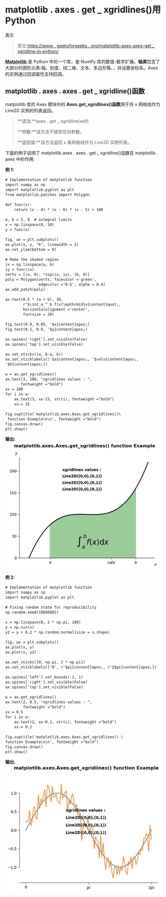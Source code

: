 # matplotlib . axes . get _ xgridlines()用 Python

表示

> 原文:[https://www . geeksforgeeks . org/matplotlib-axes-axes-get _ xgridline-in-python/](https://www.geeksforgeeks.org/matplotlib-axes-axes-get_xgridlines-in-python/)

**[Matplotlib](https://www.geeksforgeeks.org/python-introduction-matplotlib/)** 是 Python 中的一个库，是 NumPy 库的数值-数学扩展。**轴类**包含了大部分的图形元素:轴、刻度、线二维、文本、多边形等。，并设置坐标系。Axes 的实例通过回调属性支持回调。

## matplotlib . axes . axes . get _ xgridline()函数

matplotlib 库的 Axes 模块中的 **Axes.get_xgridlines()函数**用于将 x 网格线作为 Line2D 实例的列表返回。

> **语法:**axes . get _ xgridline(self)
> 
> **参数:**该方法不接受任何参数。
> 
> **返回值:**该方法返回 x 条网格线作为 Line2D 实例列表。

下面的例子说明了 matplotlib.axes . axes . get _ xgridline()函数在 matplotlib . axes 中的作用:

**例 1:**

```
# Implementation of matplotlib function
import numpy as np
import matplotlib.pyplot as plt
from matplotlib.patches import Polygon

def func(x):
    return (x - 4) * (x - 6) * (x - 5) + 100

a, b = 2, 9  # integral limits
x = np.linspace(0, 10)
y = func(x)

fig, ax = plt.subplots()
ax.plot(x, y, "k", linewidth = 2)
ax.set_ylim(bottom = 0)

# Make the shaded region
ix = np.linspace(a, b)
iy = func(ix)
verts = [(a, 0), *zip(ix, iy), (b, 0)]
poly = Polygon(verts, facecolor ='green',
               edgecolor ='0.5', alpha = 0.4)
ax.add_patch(poly)

ax.text(0.5 * (a + b), 30, 
        r"$\int_a ^ b f(x)\mathrm{d}x{content}quot;,
        horizontalalignment ='center', 
        fontsize = 20)

fig.text(0.9, 0.05, '$x{content}apos;)
fig.text(0.1, 0.9, '$y{content}apos;)

ax.spines['right'].set_visible(False)
ax.spines['top'].set_visible(False)

ax.set_xticks((a, b-a, b))
ax.set_xticklabels(('$a{content}apos;, '$valx{content}apos;, '$b{content}apos;))

w = ax.get_xgridlines()
ax.text(3, 200, "xgridlines values : ",
       fontweight ="bold")
xx = 200
for i in w:
    ax.text(3, xx-15, str(i), fontweight ="bold")
    xx-= 15

fig.suptitle('matplotlib.axes.Axes.get_xgridlines()\
 function Example\n\n', fontweight ="bold")
fig.canvas.draw()
plt.show()
```

**输出:**
![](img/6c866118cee7802c768deb6e3514c5b7.png)

**例 2:**

```
# Implementation of matplotlib function
import numpy as np
import matplotlib.pyplot as plt

# Fixing random state for reproducibility
np.random.seed(19680801)

x = np.linspace(0, 2 * np.pi, 100)
y = np.sin(x)
y2 = y + 0.2 * np.random.normal(size = x.shape)

fig, ax = plt.subplots()
ax.plot(x, y)
ax.plot(x, y2)

ax.set_xticks([0, np.pi, 2 * np.pi])
ax.set_xticklabels(['0', r'$pi{content}apos;, r'2$pi{content}apos;])

ax.spines['left'].set_bounds(-1, 1)
ax.spines['right'].set_visible(False)
ax.spines['top'].set_visible(False)

w = ax.get_xgridlines()
ax.text(2, 0.5, "xgridlines values : ",
        fontweight ="bold")
xx = 0.5
for i in w:
    ax.text(2, xx-0.2, str(i), fontweight ="bold")
    xx-= 0.2

fig.suptitle('matplotlib.axes.Axes.get_xgridlines() \
function Example\n\n', fontweight ="bold")
fig.canvas.draw()
plt.show()
```

**输出:**
![](img/6ebfc3a9e71a7a920e4e1386ba4d4dde.png)